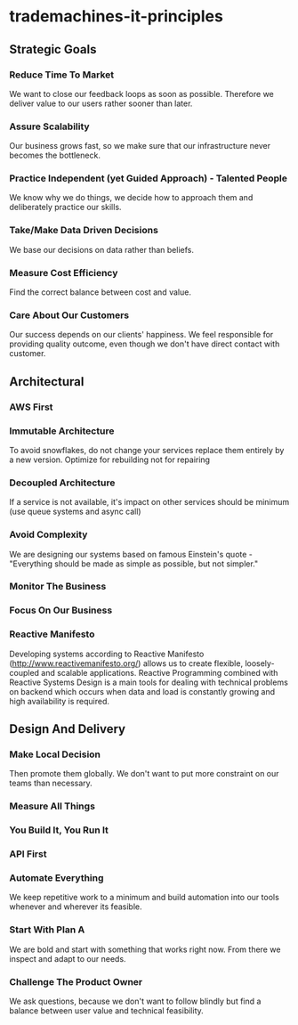 # trademachines-it-principles

## Strategic Goals

### Reduce Time To Market
We want to close our feedback loops as soon as possible. Therefore we deliver value to our users rather sooner than later.

### Assure Scalability
Our business grows fast, so we make sure that our infrastructure never becomes the bottleneck.

### Practice Independent (yet Guided Approach) - Talented People
We know why we do things, we decide how to approach them and deliberately practice our skills.

### Take/Make Data Driven Decisions
We base our decisions on data rather than beliefs.

### Measure Cost Efficiency
Find the correct balance between cost and value.

### Care About Our Customers
Our success depends on our clients' happiness. We feel responsible for providing quality outcome, even though we don't have direct contact with customer.


## Architectural

### AWS First

### Immutable Architecture
To avoid snowflakes, do not change your services replace them entirely by a new version. Optimize for rebuilding not for repairing

### Decoupled Architecture
If a service is not available, it's impact on other services should be minimum (use queue systems and async call)

### Avoid Complexity
We are designing our systems based on famous Einstein's quote - "Everything should be made as simple as possible, but not simpler."

### Monitor The Business

### Focus On Our Business

### Reactive Manifesto
Developing systems according to Reactive Manifesto (http://www.reactivemanifesto.org/) allows us to create flexible, loosely-coupled and scalable applications.
Reactive Programming combined with Reactive Systems Design is a main tools for dealing with technical problems on backend which occurs when data and load is constantly growing and high availability is required.


## Design And Delivery

### Make Local Decision
Then promote them globally. We don't want to put more constraint on our teams than necessary.

### Measure All Things


### You Build It, You Run It

### API First

### Automate Everything
We keep repetitive work to a minimum and build automation into our tools whenever and wherever its feasible.

### Start With Plan A
We are bold and start with something that works right now. From there we inspect and adapt to our needs.

###  Challenge The Product Owner
We ask questions, because we don't want to follow blindly but find a balance between user value and technical feasibility.
